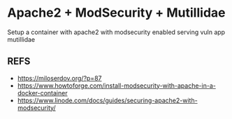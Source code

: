 # Apache2 + ModSecurity + Mutillidae

Setup a container with apache2 with modsecurity enabled serving vuln app mutillidae

## REFS
 - https://miloserdov.org/?p=87
 - https://www.howtoforge.com/install-modsecurity-with-apache-in-a-docker-container
 - https://www.linode.com/docs/guides/securing-apache2-with-modsecurity/


